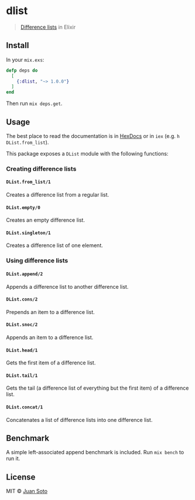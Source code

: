 # dlist

> [Difference lists](https://en.wikipedia.org/wiki/Difference_list) in Elixir

## Install

In your `mix.exs`:

```elixir
defp deps do
  [
    {:dlist, "~> 1.0.0"}
  ]
end
```

Then run `mix deps.get`.

## Usage

The best place to read the documentation is in [HexDocs](https://hexdocs.pm/dlist/) or in `iex` (e.g. `h DList.from_list`).

This package exposes a `DList` module with the following functions:

### Creating difference lists

#### `DList.from_list/1`

Creates a difference list from a regular list.

#### `DList.empty/0`

Creates an empty difference list.

#### `DList.singleton/1`

Creates a difference list of one element.

### Using difference lists

#### `DList.append/2`

Appends a difference list to another difference list.

#### `DList.cons/2`

Prepends an item to a difference list.

#### `DList.snoc/2`

Appends an item to a difference list.

#### `DList.head/1`

Gets the first item of a difference list.

#### `DList.tail/1`

Gets the tail (a difference list of everything but the first item) of a difference list.

#### `DList.concat/1`

Concatenates a list of difference lists into one difference list.

## Benchmark

A simple left-associated append benchmark is included. Run `mix bench` to run it.

## License

MIT © [Juan Soto](https://juansoto.me)
